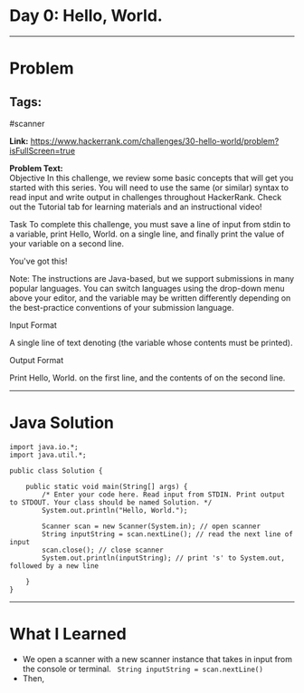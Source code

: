 # Day 0: Hello, World.

---

# Problem 

## Tags: 
#scanner

**Link:** https://www.hackerrank.com/challenges/30-hello-world/problem?isFullScreen=true

**Problem Text:**   
Objective
In this challenge, we review some basic concepts that will get you started with this series. You will need to use the same (or similar) syntax to read input and write output in challenges throughout HackerRank. Check out the Tutorial tab for learning materials and an instructional video!

Task
To complete this challenge, you must save a line of input from stdin to a variable, print Hello, World. on a single line, and finally print the value of your variable on a second line.

You've got this!

Note: The instructions are Java-based, but we support submissions in many popular languages. You can switch languages using the drop-down menu above your editor, and the  variable may be written differently depending on the best-practice conventions of your submission language.

Input Format

A single line of text denoting  (the variable whose contents must be printed).

Output Format

Print Hello, World. on the first line, and the contents of  on the second line.

---

# Java Solution

```
import java.io.*;
import java.util.*;

public class Solution {

    public static void main(String[] args) {
        /* Enter your code here. Read input from STDIN. Print output to STDOUT. Your class should be named Solution. */
        System.out.println("Hello, World.");
        
        Scanner scan = new Scanner(System.in); // open scanner
        String inputString = scan.nextLine(); // read the next line of input
        scan.close(); // close scanner
        System.out.println(inputString); // print 's' to System.out, followed by a new line
       
    }
}
```



---


# What I Learned
- We open a scanner with a new scanner instance that takes in input from the console or terminal. 
` String inputString = scan.nextLine()`
- Then, 